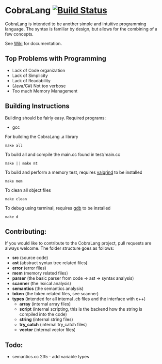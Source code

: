 # CobraLang [![Build Status][travis-image]][travis-url]

CobraLang is intended to be another simple and intuitive programming language. The syntax is familiar by design, but allows for the combining of a few concepts.

See [Wiki](https://github.com/chaseWillden/CobraLang/wiki) for documentation.

Top Problems with Programming
-----------------------------
 - Lack of Code organization
 - Lack of Simplicity
 - Lack of Readability
 - (Java/C#) Not too verbose
 - Too much Memory Management

Building Instructions
---------------------
Building should be fairly easy. Required programs:
 - gcc

For building the CobraLang .a library
```
make all
```
To build all and compile the main.cc found in test/main.cc
```
make || make mt
```
To build and perform a memory test, requires [valgrind](http://valgrind.org/) to be installed
```
make mem
```
To clean all object files
```
make clean
```
To debug using terminal, requires [gdb](https://www.gnu.org/software/gdb/) to be installed
```
make d
```

[travis-url]: https://travis-ci.org/chaseWillden/CobraLang/
[travis-image]: https://img.shields.io/travis/chaseWillden/CobraLang/master.svg?style=flat

Contributing:
-------------
If you would like to contribute to the CobraLang project, pull requests are always welcome. The folder structure goes as follows:
 - **src** (source code)
  - **ast** (abstract syntax tree related files)
  - **error** (error files)
  - **mem** (memory related files)
  - **parser** (the basic parser from code -> ast -> syntax analysis)
  - **scanner** (the lexical analysis)
  - **semantics** (the semantics analysis)
  - **token** (the token related files, see scanner)
  - **types** (intended for all internal .cb files and the interface with c++)
    - **array** (internal array files)
    - **script** (internal scripting, this is the backend how the string is compiled into the code)
    - **string** (internal string files)
    - **try_catch** (internal try_catch files)
    - **vector** (internal vector files)

Todo:
------
 - semantics.cc 235 - add variable types
